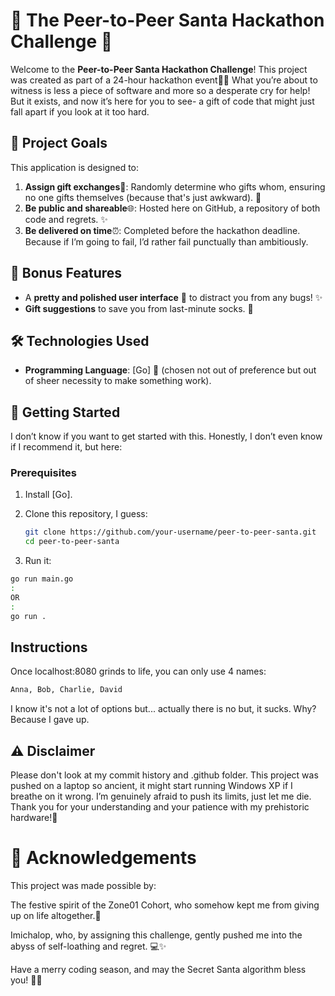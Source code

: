 # 🎅 The Peer-to-Peer Santa Hackathon Challenge 🎅

Welcome to the **Peer-to-Peer Santa Hackathon Challenge**! This project was created as part of a 24-hour hackathon event🎁✨  What you’re about to witness is less a piece of software and more so a desperate cry for help! But it exists, and now it’s here for you to see- a gift of code that might just fall apart if you look at it too hard.

## 🎯 Project Goals
This application is designed to:
1. **Assign gift exchanges**🎁: Randomly determine who gifts whom, ensuring no one gifts themselves (because that's just awkward). 🎉
2. **Be public and shareable**🌐: Hosted here on GitHub, a repository of both code and regrets. ✨
3. **Be delivered on time**⏰: Completed before the hackathon deadline. Because if I’m going to fail, I’d rather fail punctually than ambitiously.

## 🌟 Bonus Features
- A **pretty and polished user interface** 🎨 to distract you from any bugs! ✨
- **Gift suggestions** to save you from last-minute socks. 🧦

## 🛠️ Technologies Used
- **Programming Language**: [Go] 🐹 (chosen not out of preference but out of sheer necessity to make something work).

## 🎄 Getting Started
I don’t know if you want to get started with this. Honestly, I don’t even know if I recommend it, but here:

### Prerequisites
1. Install [Go].
2. Clone this repository, I guess:
   ```bash
   git clone https://github.com/your-username/peer-to-peer-santa.git
   cd peer-to-peer-santa
   ```
   
3. Run it:
```bash
go run main.go
:
OR
:
go run .
```

## Instructions

Once localhost:8080 grinds to life, you can only use 4 names:

```bash
Anna, Bob, Charlie, David 
```
I know it's not a lot of options but... actually there is no but, it sucks. Why? Because I gave up.
   
## ⚠️ Disclaimer
Please don't look at my commit history and .github folder. This project was pushed on a laptop so ancient, it might start running Windows XP if I breathe on it wrong. I’m genuinely afraid to push its limits, just let me die. Thank you for your understanding and your patience with my prehistoric hardware!💾

# 🌟 Acknowledgements
This project was made possible by:

The festive spirit of the Zone01 Cohort, who somehow kept me from giving up on life altogether.🎄

Imichalop, who, by assigning this challenge, gently pushed me into the abyss of self-loathing and regret. 💻✨

Have a merry coding season, and may the Secret Santa algorithm bless you! 🎅🎁
